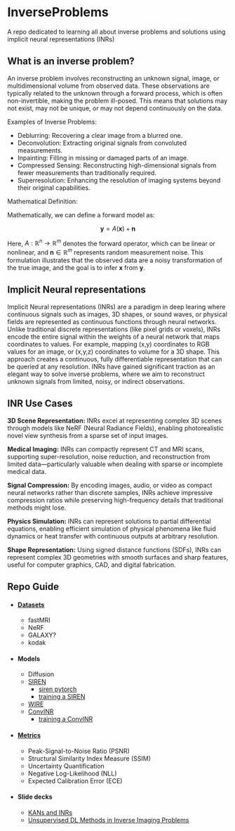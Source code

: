 # InverseProblems
A repo dedicated to learning all about inverse problems and solutions using implicit neural representations (INRs)

## What is an inverse problem?

An inverse problem involves reconstructing an unknown signal, image, or multidimensional volume from observed data. These observations are typically related to the unknown through a forward process, which is often non-invertible, making the problem ill-posed. This means that solutions may not exist, may not be unique, or may not depend continuously on the data.

Examples of Inverse Problems:

- Deblurring: Recovering a clear image from a blurred one.
- Deconvolution: Extracting original signals from convoluted measurements.
- Inpainting: Filling in missing or damaged parts of an image.
- Compressed Sensing: Reconstructing high-dimensional signals from fewer measurements than traditionally required.
- Superresolution: Enhancing the resolution of imaging systems beyond their original capabilities.

Mathematical Definition:

Mathematically, we can define a forward model as:

$$\mathbf{y} = A(\mathbf{x}) + \mathbf{n}$$


Here, $A: \mathbb{R}^n \rightarrow \mathbb{R}^m$ denotes the forward operator, which can be linear or nonlinear, and $\mathbf{n} \in \mathbb{R}^m$ represents random measurement noise. This formulation illustrates that the observed data are a noisy transformation of the true image, and the goal is to infer $\mathbf{x}$ from $\mathbf{y}$.



## Implicit Neural representations

Implicit Neural representations (INRs) are a paradigm in deep learing where continuous signals such as images, 3D shapes, or sound waves, or physical fields are represented as continuous functions through neural networks. Unlike traditional discrete representations (like pixel grids or voxels), INRs encode the entire signal within the weights of a neural network that maps coordinates to values. For example, mapping (x,y) coordinates to RGB values for an image, or (x,y,z) coordinates to volume for a 3D shape. This approach creates a continuous, fully differentiable representation that can be queried at any resolution. INRs have gained significant traction as an elegant way to solve inverse problems, where we aim to reconstruct unknown signals from limited, noisy, or indirect observations.

## INR Use Cases

__3D Scene Representation:__ INRs excel at representing complex 3D scenes through models like NeRF (Neural Radiance Fields), enabling photorealistic novel view synthesis from a sparse set of input images.

__Medical Imaging:__ INRs can compactly represent CT and MRI scans, supporting super-resolution, noise reduction, and reconstruction from limited data—particularly valuable when dealing with sparse or incomplete medical data.

__Signal Compression:__ By encoding images, audio, or video as compact neural networks rather than discrete samples, INRs achieve impressive compression ratios while preserving high-frequency details that traditional methods might lose.

__Physics Simulation:__ INRs can represent solutions to partial differential equations, enabling efficient simulation of physical phenomena like fluid dynamics or heat transfer with continuous outputs at arbitrary resolution.

__Shape Representation:__ Using signed distance functions (SDFs), INRs can represent complex 3D geometries with smooth surfaces and sharp features, useful for computer graphics, CAD, and digital fabrication.

## Repo Guide

* #### [Datasets](datasets/README.md)
    * fastMRI
    * NeRF
    * GALAXY?
    * kodak

* #### Models
    * Diffusion
    * [SIREN](models/SIREN/README.md)
        * [siren pytorch](models/SIREN/siren.py)
        * [training a SIREN](models/SIREN/explore_siren.ipynb)
    * [WIRE](models/WIRE/README.md)
    * [ConvINR](models/ConvINR/README.md)
        * [training a ConvINR](models/ConvINR/train_cnn_inr.ipynb)

* #### [Metrics](metrics/README.md)
    * Peak-Signal-to-Noise Ratio (PSNR)
    * Structural Similarity Index Measure (SSIM)
    * Uncertainty Quantification
    * Negative Log-Likelihood (NLL)
    * Expected Calibration Error (ECE)

* #### Slide decks
    * [KANs and INRs](slides/KANs%20and%20INRs.pdf)
    * [Unsupervised DL Methods in Inverse Imaging Problems](slides/Unsupervised%20DL%20Methods%20in%20Inverse%20Imaging%20Problems.pdf)
